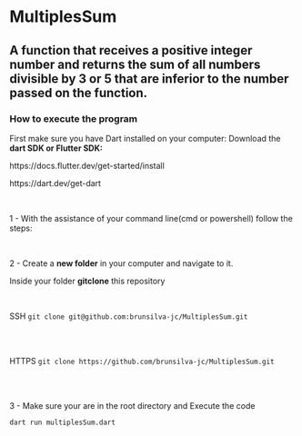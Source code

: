 <h1>MultiplesSum</h1> 
<h2>A function that receives a positive integer number and returns the sum of all numbers divisible by 3 or 5 that are inferior to the number passed on the function.</h2>

<h3>How to execute the program</h3>

First make sure you have Dart installed on your computer:
Download the <b>dart SDK or Flutter SDK:</b>
<p>https://docs.flutter.dev/get-started/install</p>
<p>https://dart.dev/get-dart</p>

<br>

<p>1 - With the assistance of your command line(cmd or powershell) follow the steps:</p>
<br>
<p>2 - Create a <b>new folder</b> in your computer and navigate to it.</p>
<p>Inside your folder <b>gitclone</b> this repository</p>
<br>
<p>SSH <code>git clone git@github.com:brunsilva-jc/MultiplesSum.git</code></p>

<br>
<br>
<p>HTTPS <code>git clone https://github.com/brunsilva-jc/MultiplesSum.git</code></p>


<br>
<br>
<p>3 - Make sure your are in the root directory and Execute the code</p>

<code>dart run multiplesSum.dart</code>





